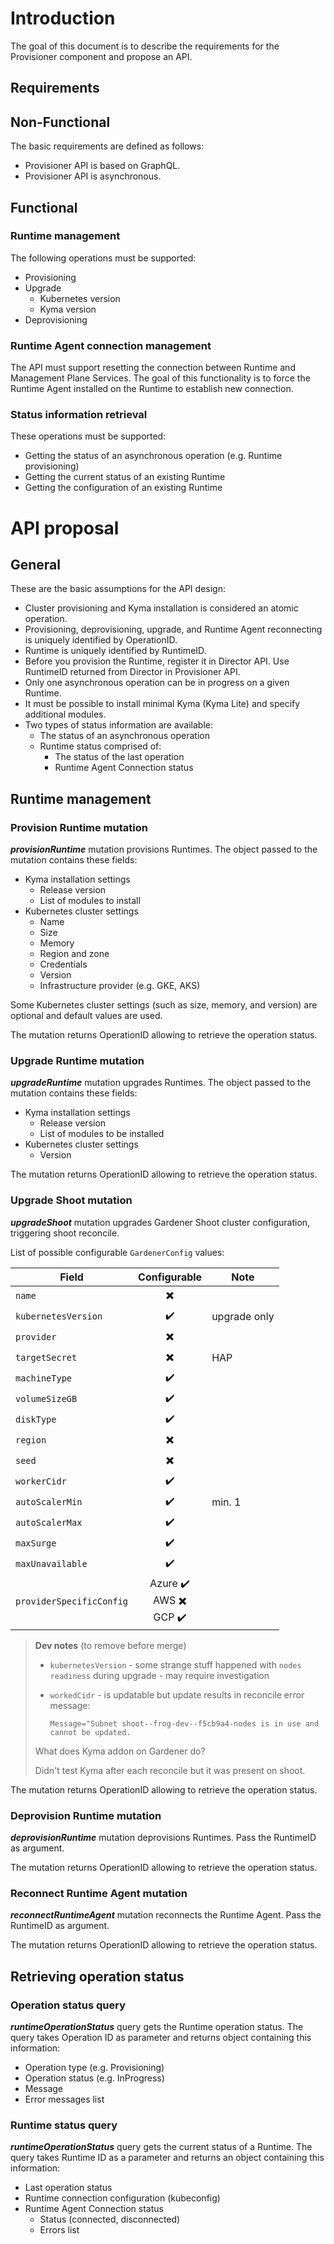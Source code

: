 # Introduction

The goal of this document is to describe the requirements for the Provisioner component and propose an API. 

## Requirements

## Non-Functional

The basic requirements are defined as follows:

- Provisioner API is based on GraphQL. 
- Provisioner API is asynchronous.

## Functional

### Runtime management

The following operations must be supported:

- Provisioning
- Upgrade
  - Kubernetes version
  - Kyma version
- Deprovisioning

### Runtime Agent connection management

The API must support resetting the connection between Runtime and Management Plane Services. The goal of this functionality is to force the Runtime Agent installed on the Runtime to establish new connection.

### Status information retrieval

These operations must be supported:

- Getting the status of an asynchronous operation (e.g. Runtime provisioning)
- Getting the current status of an existing Runtime
- Getting the configuration of an existing Runtime

# API proposal

## General 

These are the basic assumptions for the API design:

- Cluster provisioning and Kyma installation is considered an atomic operation.
- Provisioning, deprovisioning, upgrade, and Runtime Agent reconnecting is uniquely identified by OperationID.
- Runtime is uniquely identified by RuntimeID.
- Before you provision the Runtime, register it in Director API. Use RuntimeID returned from Director in Provisioner API.
- Only one asynchronous operation can be in progress on a given Runtime.  
- It must be possible to install minimal Kyma  (Kyma Lite) and specify additional modules.
- Two types of status information are available:
  - The status of an asynchronous operation
  - Runtime status comprised of:
    - The status of the last operation
    - Runtime Agent Connection status

## Runtime management

### Provision Runtime mutation

***provisionRuntime*** mutation provisions Runtimes. The object passed to the mutation contains these fields:

- Kyma installation settings
  - Release version
  - List of modules to install
- Kubernetes cluster settings
  - Name
  - Size
  - Memory
  - Region and zone
  - Credentials
  - Version
  - Infrastructure provider (e.g. GKE, AKS)

Some Kubernetes cluster settings (such as size, memory, and version) are optional and default values are used.

The mutation returns OperationID allowing to retrieve the operation status.

### Upgrade Runtime mutation

***upgradeRuntime*** mutation upgrades Runtimes. The object passed to the mutation contains these fields:

- Kyma installation settings
  - Release version
  - List of modules to be installed
- Kubernetes cluster settings
  - Version

The mutation returns OperationID allowing to retrieve the operation status.

### Upgrade Shoot mutation

***upgradeShoot*** mutation upgrades Gardener Shoot cluster configuration, triggering shoot reconcile.

List of possible configurable `GardenerConfig` values:

| Field                    |                                       Configurable                                       | Note         |
| ------------------------ | :--------------------------------------------------------------------------------------: | ------------ |
| `name`                   |                                 :heavy_multiplication_x:                                 |              |
| `kubernetesVersion`      |                                    :heavy_check_mark:                                    | upgrade only |
| `provider`               |                                 :heavy_multiplication_x:                                 |              |
| `targetSecret`           |                                 :heavy_multiplication_x:                                 | HAP          |
| `machineType`            |                                    :heavy_check_mark:                                    |              |
| `volumeSizeGB`           |                                    :heavy_check_mark:                                    |              |
| `diskType`               |                                    :heavy_check_mark:                                    |              |
| `region`                 |                                 :heavy_multiplication_x:                                 |              |
| `seed`                   |                                 :heavy_multiplication_x:                                 |              |
| `workerCidr`             |                                    :heavy_check_mark:                                    |              |
| `autoScalerMin`          |                                    :heavy_check_mark:                                    | min. 1       |
| `autoScalerMax`          |                                    :heavy_check_mark:                                    |              |
| `maxSurge`               |                                    :heavy_check_mark:                                    |              |
| `maxUnavailable`         |                                    :heavy_check_mark:                                    |              |
| `providerSpecificConfig` | Azure :heavy_check_mark: <br/> AWS :heavy_multiplication_x: <br/> GCP :heavy_check_mark: |              |

> **Dev notes** (to remove before merge)
>
> - `kubernetesVersion` - some strange stuff happened with `nodes readiness` during upgrade - may require investigation
> - `workedCidr` - is updatable but update results in reconcile error message:
>
>   ```log
>   Message="Subnet shoot--frog-dev--f5cb9a4-nodes is in use and cannot be updated.
>   ```
>
> What does Kyma addon on Gardener do?
>
> Didn't test Kyma after each reconcile but it was present on shoot.

The mutation returns OperationID allowing to retrieve the operation status.

### Deprovision Runtime mutation

***deprovisionRuntime*** mutation deprovisions Runtimes. Pass the RuntimeID as argument. 

The mutation returns OperationID allowing to retrieve the operation status.

### Reconnect Runtime Agent mutation

***reconnectRuntimeAgent*** mutation reconnects the Runtime Agent. Pass the RuntimeID as argument. 

The mutation returns OperationID allowing to retrieve the operation status.

## Retrieving operation status

### Operation status query

***runtimeOperationStatus*** query gets the Runtime operation status. The query takes Operation ID as parameter and returns object containing this information:

- Operation type (e.g. Provisioning)
- Operation status (e.g. InProgress)
- Message
- Error messages list

### Runtime status query

***runtimeOperationStatus*** query gets the current status of a Runtime. The query takes Runtime ID as a parameter and returns an object containing this information:

- Last operation status
- Runtime connection configuration (kubeconfig)
- Runtime Agent Connection status
  - Status (connected, disconnected)
  - Errors list